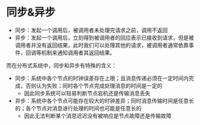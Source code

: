 
# 同步&异步

- 同步：发起一个调用后，被调用者未处理完请求之前，调用不返回
- 异步：发起一个调用后，立刻得到被调用者的回应表示已接收到请求，但是被调用者并没有返回结果，此时我们可以处理其他的请求，被调用者通常依靠事件，回调等机制来通知调用者其返回结果。

而在分布式系统中，同步和异步有特殊的含义：

- 同步：系统中各个节点的时钟误差存在上限；且消息传递必须在一定时间内完成，否则认为失败；同时各个节点完成处理消息的时间是一定的
  - 因此同步系统可以轻易判断节点宕机还是传输消息丢失
- 异步：系统中各个节点可能存在较大的时钟差异；同时消息传输时间是任意长的；各个节点对消息进行处理的时间也可能是任意长的
  - 因此无法判断某个消息迟迟没有被响应是节点故障还是传输故障


